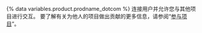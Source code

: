 {% data variables.product.prodname_dotcom %} 连接用户并允许您与其他项目进行交互。 要了解有关为他人的项目做出贡献的更多信息，请参阅“[参与项目](/get-started/quickstart/contributing-to-projects)”。
